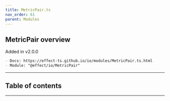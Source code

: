 ```yaml
---
title: MetricPair.ts
nav_order: 61
parent: Modules
---
```


## MetricPair overview

Added in v2.0.0

```md
- Docs: https://effect-ts.github.io/io/modules/MetricPair.ts.html
- Module: "@effect/io/MetricPair"
```

---

<h2 class="text-delta">Table of contents</h2>

---
